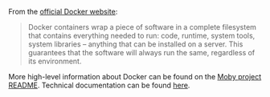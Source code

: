 From the [official Docker website](https://www.docker.com/what-docker):
> Docker containers wrap a piece of software in a complete filesystem that contains everything needed to run: code, runtime, system tools, system libraries – anything that can be installed on a server. This guarantees that the software will always run the same, regardless of its environment.

More high-level information about Docker can be found on the [Moby project README](https://github.com/moby/moby/blob/master/README.md). Technical documentation can be found [here](https://docs.docker.com/).
